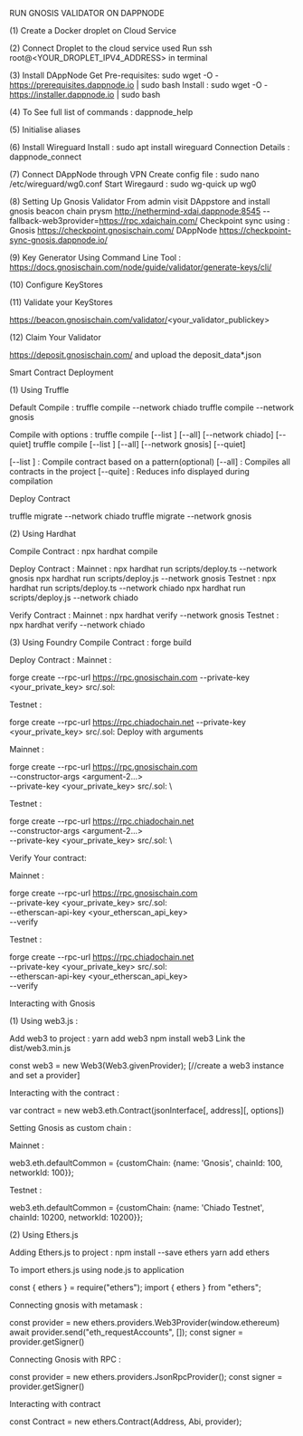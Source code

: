 RUN GNOSIS VALIDATOR ON DAPPNODE

(1) Create a Docker droplet on Cloud Service

(2) Connect Droplet to the cloud service used
          Run  ssh root@<YOUR_DROPLET_IPV4_ADDRESS> in terminal

(3) Install DAppNode
           Get Pre-requisites: sudo wget -O - https://prerequisites.dappnode.io | sudo bash
           Install : sudo wget -O - https://installer.dappnode.io | sudo bash

(4) To See full list of commands : dappnode_help

(5) Initialise aliases

(6) Install Wireguard
          Install : sudo apt install wireguard
          Connection Details : dappnode_connect
          
(7) Connect DAppNode through VPN
          Create config file : sudo nano /etc/wireguard/wg0.conf
          Start Wiregaurd : sudo wg-quick up wg0

(8) Setting Up Gnosis Validator
      From admin visit DAppstore and install gnosis beacon chain prysm
      http://nethermind-xdai.dappnode:8545
      --fallback-web3provider=https://rpc.xdaichain.com/
      Checkpoint sync using :   Gnosis https://checkpoint.gnosischain.com/
                                               DAppNode https://checkpoint-sync-gnosis.dappnode.io/

(9) Key Generator
         Using Command Line Tool :            https://docs.gnosischain.com/node/guide/validator/generate-keys/cli/

 (10) Configure KeyStores


(11) Validate your KeyStores

https://beacon.gnosischain.com/validator/<your_validator_publickey>


(12) Claim Your Validator

https://deposit.gnosischain.com/ and upload the deposit_data*.json


Smart Contract Deployment

(1) Using Truffle 

Default Compile : truffle compile --network chiado
                             truffle compile --network gnosis

Compile with options : truffle compile [--list <filter>] [--all] [--network chiado] [--quiet]
			 truffle compile [--list <filter>] [--all] [--network gnosis] [--quiet]

[--list <filter>] : Compile contract based on a pattern(optional)
[--all] : Compiles all contracts in the project
[--quite] : Reduces info displayed during compilation

Deploy Contract

truffle migrate --network chiado
truffle migrate --network gnosis

(2) Using Hardhat

Compile Contract : npx hardhat compile

Deploy Contract : Mainnet : npx hardhat run scripts/deploy.ts --network gnosis
			         npx hardhat run scripts/deploy.js --network gnosis	
		     Testnet :  npx hardhat run scripts/deploy.ts --network chiado
			         npx hardhat run scripts/deploy.js --network chiado

Verify Contract : Mainnet : npx hardhat verify --network gnosis <deployed contract address>
                           Testnet  : npx hardhat verify --network chiado <deployed contract address>

(3) Using Foundry
Compile Contract : forge build

Deploy Contract : 
Mainnet : 

forge create --rpc-url https://rpc.gnosischain.com --private-key <your_private_key> src/<YourContract>.sol:<YourContract>

Testnet : 

forge create --rpc-url https://rpc.chiadochain.net --private-key <your_private_key> src/<YourContract>.sol:<YourContract>
Deploy with arguments

Mainnet : 

forge create --rpc-url https://rpc.gnosischain.com \
    --constructor-args <argument-1> <argument-2...>\
    --private-key <your_private_key> src/<YourToken>.sol:<YourToken> \

Testnet : 

forge create --rpc-url https://rpc.chiadochain.net \
    --constructor-args <argument-1> <argument-2...>\
    --private-key <your_private_key> src/<YourToken>.sol:<YourToken> \


Verify Your contract: 

Mainnet : 

forge create --rpc-url https://rpc.gnosischain.com \
    --private-key <your_private_key> src/<YourToken>.sol:<YourToken> \
    --etherscan-api-key <your_etherscan_api_key> \
    --verify

Testnet :

forge create --rpc-url https://rpc.chiadochain.net \
    --private-key <your_private_key> src/<YourToken>.sol:<YourToken> \
    --etherscan-api-key <your_etherscan_api_key> \
    --verify
 



Interacting with Gnosis


(1)  Using web3.js : 

Add web3 to project :  yarn add web3
                                    npm install web3 
                                    Link the dist/web3.min.js

const web3 = new Web3(Web3.givenProvider); [//create a web3 instance and set a provider]

Interacting with the contract : 

var contract = new web3.eth.Contract(jsonInterface[, address][, options])


Setting Gnosis as custom chain :

Mainnet : 

web3.eth.defaultCommon = {customChain: {name: 'Gnosis', chainId: 100, networkId: 100}}; 

Testnet : 

web3.eth.defaultCommon = {customChain: {name: 'Chiado Testnet', chainId: 10200, networkId: 10200}};


(2) Using Ethers.js 

Adding Ethers.js to project : npm install --save ethers
			          yarn add ethers

To import ethers.js using node.js to application

const { ethers } = require("ethers");
import { ethers } from "ethers";




Connecting gnosis with metamask : 

const provider = new ethers.providers.Web3Provider(window.ethereum)
await provider.send("eth_requestAccounts", []);
const signer = provider.getSigner()


Connecting Gnosis with RPC :

const provider = new ethers.providers.JsonRpcProvider();
const signer = provider.getSigner()
 

Interacting with contract 

const Contract = new ethers.Contract(Address, Abi, provider);


 















